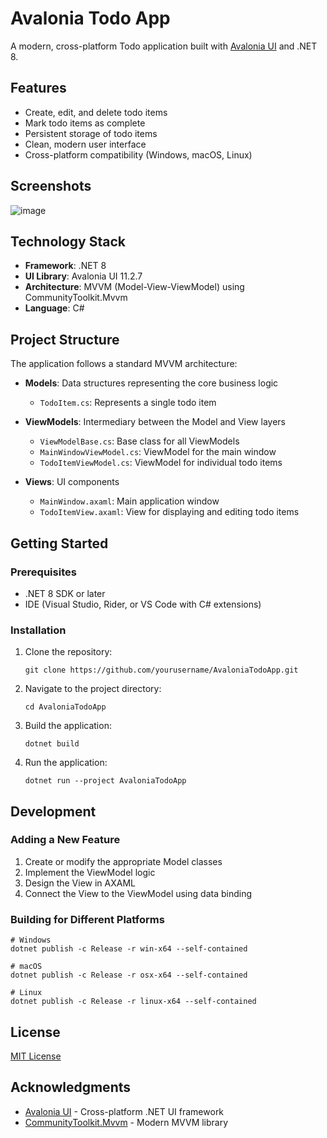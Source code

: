 # Avalonia Todo App

A modern, cross-platform Todo application built with [Avalonia UI](https://avaloniaui.net/) and .NET 8.

## Features

- Create, edit, and delete todo items
- Mark todo items as complete
- Persistent storage of todo items
- Clean, modern user interface
- Cross-platform compatibility (Windows, macOS, Linux)

## Screenshots

![image](https://github.com/user-attachments/assets/7700c8d9-d8a1-4ec8-907f-9f7a96c473ef)

## Technology Stack

- **Framework**: .NET 8
- **UI Library**: Avalonia UI 11.2.7
- **Architecture**: MVVM (Model-View-ViewModel) using CommunityToolkit.Mvvm
- **Language**: C#

## Project Structure

The application follows a standard MVVM architecture:

- **Models**: Data structures representing the core business logic
  - `TodoItem.cs`: Represents a single todo item

- **ViewModels**: Intermediary between the Model and View layers
  - `ViewModelBase.cs`: Base class for all ViewModels
  - `MainWindowViewModel.cs`: ViewModel for the main window
  - `TodoItemViewModel.cs`: ViewModel for individual todo items

- **Views**: UI components
  - `MainWindow.axaml`: Main application window
  - `TodoItemView.axaml`: View for displaying and editing todo items

## Getting Started

### Prerequisites

- .NET 8 SDK or later
- IDE (Visual Studio, Rider, or VS Code with C# extensions)

### Installation

1. Clone the repository:
   ```
   git clone https://github.com/yourusername/AvaloniaTodoApp.git
   ```

2. Navigate to the project directory:
   ```
   cd AvaloniaTodoApp
   ```

3. Build the application:
   ```
   dotnet build
   ```

4. Run the application:
   ```
   dotnet run --project AvaloniaTodoApp
   ```

## Development

### Adding a New Feature

1. Create or modify the appropriate Model classes
2. Implement the ViewModel logic
3. Design the View in AXAML
4. Connect the View to the ViewModel using data binding

### Building for Different Platforms

```
# Windows
dotnet publish -c Release -r win-x64 --self-contained

# macOS
dotnet publish -c Release -r osx-x64 --self-contained

# Linux
dotnet publish -c Release -r linux-x64 --self-contained
```

## License

[MIT License](LICENSE)

## Acknowledgments

- [Avalonia UI](https://avaloniaui.net/) - Cross-platform .NET UI framework
- [CommunityToolkit.Mvvm](https://github.com/CommunityToolkit/dotnet) - Modern MVVM library
